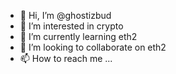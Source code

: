 - 👋 Hi, I’m @ghostizbud
- 👀 I’m interested in crypto
- 🌱 I’m currently learning eth2
- 💞️ I’m looking to collaborate on eth2
- 📫 How to reach me ...

<!---
ghostizbud/ghostizbud is a ✨ special ✨ repository because its `README.md` (this file) appears on your GitHub profile.
You can click the Preview link to take a look at your changes.
--->
